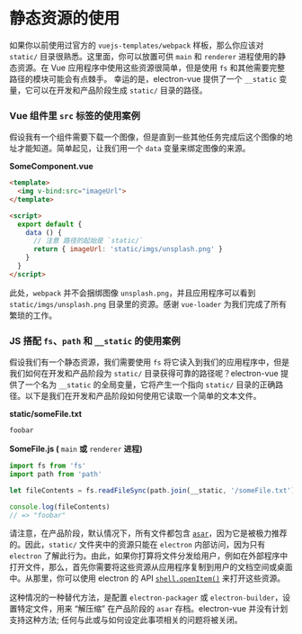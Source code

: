 # 静态资源的使用

如果你以前使用过官方的 `vuejs-templates/webpack` 样板，那么你应该对 `static/` 目录很熟悉。这里面，你可以放置可供 `main` 和 `renderer` 进程使用的静态资源。在 Vue 应用程序中使用这些资源很简单，但是使用 `fs` 和其他需要完整路径的模块可能会有点棘手。 幸运的是，electron-vue 提供了一个 `__static` 变量，它可以在开发和产品阶段生成 `static/` 目录的路径。

### Vue 组件里 `src` 标签的使用案例

假设我有一个组件需要下载一个图像，但是直到一些其他任务完成后这个图像的地址才能知道。简单起见，让我们用一个 `data` 变量来绑定图像的来源。

**SomeComponent.vue**

```html
<template>
  <img v-bind:src="imageUrl">
</template>

<script>
  export default {
    data () {
      // 注意 路径的起始是 `static/`
      return { imageUrl: 'static/imgs/unsplash.png' }
    }
  }
</script>
```

此处，`webpack` 并不会捆绑图像 `unsplash.png`，并且应用程序可以看到 `static/imgs/unsplash.png` 目录里的资源。感谢 `vue-loader` 为我们完成了所有繁琐的工作。

### JS 搭配 `fs`、`path` 和 `__static` 的使用案例

假设我们有一个静态资源，我们需要使用 `fs` 将它读入到我们的应用程序中，但是我们如何在开发和产品阶段为 `static/` 目录获得可靠的路径呢？electron-vue 提供了一个名为 `__static` 的全局变量，它将产生一个指向 `static/` 目录的正确路径。以下是我们在开发和产品阶段如何使用它读取一个简单的文本文件。

**static/someFile.txt**

```txt
foobar
```

**SomeFile.js \(** `main` **或** `renderer` **进程\)**

```js
import fs from 'fs'
import path from 'path'

let fileContents = fs.readFileSync(path.join(__static, '/someFile.txt'), 'utf8')

console.log(fileContents)
// => "foobar"
```

请注意，在产品阶段，默认情况下，所有文件都包含 [`asar`](https://github.com/electron/asar)，因为它是被极力推荐的。因此，`static/` 文件夹中的资源只能在 `electron` 内部访问，因为只有 `electron` 了解此行为。由此，如果你打算将文件分发给用户，例如在外部程序中打开文件，那么，首先你需要将这些资源从应用程序复制到用户的文档空间或桌面中。从那里，你可以使用 electron 的 API [`shell.openItem()`](https://electron.atom.io/docs/api/shell/#shellopenitemfullpath) 来打开这些资源。

这种情况的一种替代方法，是配置 `electron-packager` 或 `electron-builder`，设置特定文件，用来 “解压缩” 在产品阶段的 `asar` 存档。electron-vue 并没有计划支持这种方法; 任何与此或与如何设定此事项相关的问题将被关闭。

